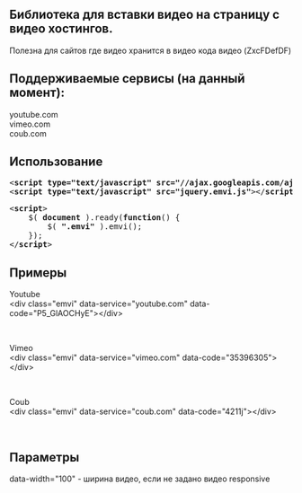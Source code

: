<script type="text/javascript" src="//ajax.googleapis.com/ajax/libs/jquery/2.1.3/jquery.min.js"></script>
<script type="text/javascript" src="https://rawgit.com/vdkar/jquery.emvi/master/jquery.emvi.js"></script>



<h2>Библиотека для вставки видео на страницу с видео хостингов.</h2>

<p>Полезна для сайтов где видео хранится в видео кода видео (ZxcFDefDF)</p>

<h2>Поддерживаемые сервисы (на данный момент):</h2>

<p>youtube.com<br />
vimeo.com<br />
coub.com</p>

<h2>Использование</h2>

<pre>
&lt;<strong>script </strong><strong>type=</strong><strong>&quot;text/javascript&quot; </strong><strong>src=</strong><strong>&quot;//ajax.googleapis.com/ajax/libs/jquery/2.1.3/jquery.min.js&quot;</strong>&gt;&lt;/<strong>script</strong>&gt;
&lt;<strong>script </strong><strong>type=</strong><strong>&quot;text/javascript&quot; </strong><strong>src=</strong><strong>&quot;jquery.emvi.js&quot;</strong>&gt;&lt;/<strong>script</strong>&gt;</pre>

<pre>
&lt;<strong>script</strong>&gt;
    $( <strong>document </strong>).ready(<strong>function</strong>() {
        $( <strong>&quot;.emvi&quot; </strong>).emvi();
    });
&lt;/<strong>script</strong>&gt;</pre>

<h2>Примеры</h2>

<p>Youtube<br />
&lt;div class=&quot;emvi&quot; data-service=&quot;youtube.com&quot; data-code=&quot;P5_GlAOCHyE&quot;&gt;&lt;/div&gt;</p>
<div class="emvi" data-service="youtube.com" data-code="P5_GlAOCHyE"></div>
<p>&nbsp;</p>

<p>Vimeo<br />
&lt;div class=&quot;emvi&quot; data-service=&quot;vimeo.com&quot; data-code=&quot;35396305&quot;&gt;&lt;/div&gt;</p>
<div class="emvi" data-service="vimeo.com" data-code="35396305"></div>
<p>&nbsp;</p>

<p>Coub<br />
&lt;div class=&quot;emvi&quot; data-service=&quot;coub.com&quot; data-code=&quot;4211j&quot;&gt;&lt;/div&gt;</p>
<div class="emvi" data-service="coub.com" data-code="4211j"></div>
<p>&nbsp;</p>

<h2>Параметры</h2>

<p>data-width=&quot;100&quot; - ширина видео, если не задано видео responsive</p>

